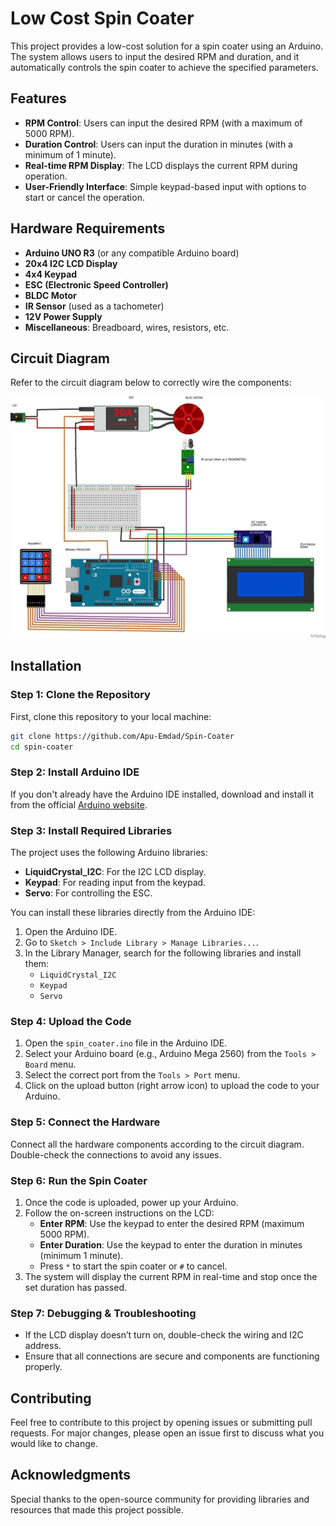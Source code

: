 # Low Cost Spin Coater

This project provides a low-cost solution for a spin coater using an Arduino. The system allows users to input the desired RPM and duration, and it automatically controls the spin coater to achieve the specified parameters.

## Features

- **RPM Control**: Users can input the desired RPM (with a maximum of 5000 RPM).
- **Duration Control**: Users can input the duration in minutes (with a minimum of 1 minute).
- **Real-time RPM Display**: The LCD displays the current RPM during operation.
- **User-Friendly Interface**: Simple keypad-based input with options to start or cancel the operation.

## Hardware Requirements

- **Arduino UNO R3** (or any compatible Arduino board)
- **20x4 I2C LCD Display**
- **4x4 Keypad**
- **ESC (Electronic Speed Controller)**
- **BLDC Motor**
- **IR Sensor** (used as a tachometer)
- **12V Power Supply**
- **Miscellaneous**: Breadboard, wires, resistors, etc.

## Circuit Diagram

Refer to the circuit diagram below to correctly wire the components:

![Circuit Diagram](./circuit_diagram.png)

## Installation

### Step 1: Clone the Repository

First, clone this repository to your local machine:

```bash
git clone https://github.com/Apu-Emdad/Spin-Coater
cd spin-coater
```

### Step 2: Install Arduino IDE

If you don't already have the Arduino IDE installed, download and install it from the official [Arduino website](https://www.arduino.cc/en/software/).

### Step 3: Install Required Libraries

The project uses the following Arduino libraries:

- **LiquidCrystal_I2C**: For the I2C LCD display.
- **Keypad**: For reading input from the keypad.
- **Servo**: For controlling the ESC.

You can install these libraries directly from the Arduino IDE:

1.  Open the Arduino IDE.
2.  Go to `Sketch > Include Library > Manage Libraries...`.
3.  In the Library Manager, search for the following libraries and install them:
    - `LiquidCrystal_I2C`
    - `Keypad`
    - `Servo`

### Step 4: Upload the Code

1.  Open the `spin_coater.ino` file in the Arduino IDE.
2.  Select your Arduino board (e.g., Arduino Mega 2560) from the `Tools > Board` menu.
3.  Select the correct port from the `Tools > Port` menu.
4.  Click on the upload button (right arrow icon) to upload the code to your Arduino.

### Step 5: Connect the Hardware

Connect all the hardware components according to the circuit diagram. Double-check the connections to avoid any issues.

### Step 6: Run the Spin Coater

1.  Once the code is uploaded, power up your Arduino.
2.  Follow the on-screen instructions on the LCD:
    - **Enter RPM**: Use the keypad to enter the desired RPM (maximum 5000 RPM).
    - **Enter Duration**: Use the keypad to enter the duration in minutes (minimum 1 minute).
    - Press `*` to start the spin coater or `#` to cancel.
3.  The system will display the current RPM in real-time and stop once the set duration has passed.

### Step 7: Debugging & Troubleshooting

- If the LCD display doesn’t turn on, double-check the wiring and I2C address.
- Ensure that all connections are secure and components are functioning properly.

## Contributing

Feel free to contribute to this project by opening issues or submitting pull requests. For major changes, please open an issue first to discuss what you would like to change.

## Acknowledgments

Special thanks to the open-source community for providing libraries and resources that made this project possible.
